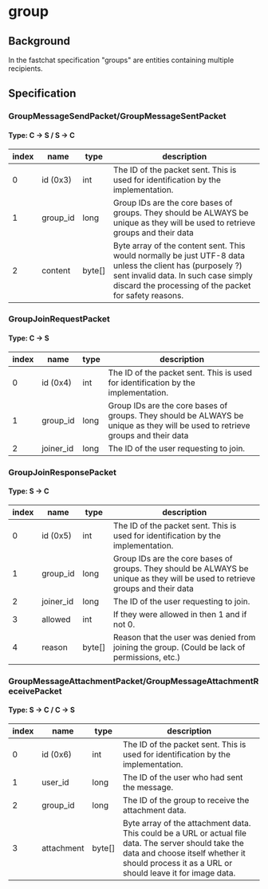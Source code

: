 # group
## Background
In the fastchat specification "groups" are entities containing multiple recipients.

## Specification

### GroupMessageSendPacket/GroupMessageSentPacket
#### Type: C -> S / S -> C
| index | name     | type   | description                                                                                                                                                                                                |
|-------|----------|--------|------------------------------------------------------------------------------------------------------------------------------------------------------------------------------------------------------------|
| 0     | id (0x3) | int    | The ID of the packet sent. This is used for identification by the implementation.                                                                                                                          |
| 1     | group_id | long   | Group IDs are the core bases of groups. They should be ALWAYS be unique as they will be used to retrieve groups and their data                                                                             |
| 2     | content  | byte[] | Byte array of the content sent. This would normally be just UTF-8 data unless the client has (purposely ?) sent invalid data. In such case simply discard the processing of the packet for safety reasons. |

### GroupJoinRequestPacket
#### Type: C -> S
| index | name      | type | description                                                                                                                    |
|-------|-----------|------|--------------------------------------------------------------------------------------------------------------------------------|
| 0     | id (0x4)  | int  | The ID of the packet sent. This is used for identification by the implementation.                                              |
| 1     | group_id  | long | Group IDs are the core bases of groups. They should be ALWAYS be unique as they will be used to retrieve groups and their data |
| 2     | joiner_id | long | The ID of the user requesting to join.                                                                                         |

### GroupJoinResponsePacket
#### Type: S -> C
| index | name      | type   | description                                                                                                                    |
|-------|-----------|--------|--------------------------------------------------------------------------------------------------------------------------------|
| 0     | id (0x5)  | int    | The ID of the packet sent. This is used for identification by the implementation.                                              |
| 1     | group_id  | long   | Group IDs are the core bases of groups. They should be ALWAYS be unique as they will be used to retrieve groups and their data |
| 2     | joiner_id | long   | The ID of the user requesting to join.                                                                                         |
| 3     | allowed   | int    | If they were allowed in then 1 and if not 0.                                                                                   |
| 4     | reason    | byte[] | Reason that the user was denied from joining the group. (Could be lack of permissions, etc.)                                   |

### GroupMessageAttachmentPacket/GroupMessageAttachmentReceivePacket
#### Type: S -> C / C -> S
| index | name       | type   | description                                                                                                                                                                                            |
|-------|------------|--------|--------------------------------------------------------------------------------------------------------------------------------------------------------------------------------------------------------|
| 0     | id (0x6)   | int    | The ID of the packet sent. This is used for identification by the implementation.                                                                                                                      |
| 1     | user_id    | long   | The ID of the user who had sent the message.                                                                                                                                                           |
| 2     | group_id   | long    | The ID of the group to receive the attachment data.                                                                                                                                                    |
| 3     | attachment | byte[] | Byte array of the attachment data. This could be a URL or actual file data. The server should take the data and choose itself whether it should process it as a URL or should leave it for image data.